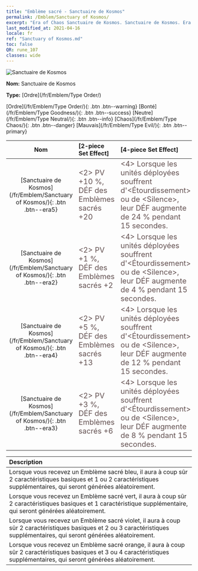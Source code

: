 ```yaml
---
title: "Emblème sacré - Sanctuaire de Kosmos"
permalink: /Emblem/Sanctuary of Kosmos/
excerpt: "Era of Chaos Sanctuaire de Kosmos. Sanctuaire de Kosmos. Era of Chaos Emblème sacré Sanctuaire de Kosmos. Era of Chaos Ordre Sanctuaire de Kosmos"
last_modified_at: 2021-04-16
locale: fr
ref: "Sanctuary of Kosmos.md"
toc: false
QR: rune_107
classes: wide
---
```


  ![Sanctuaire de Kosmos](/images/r/rune_icon_307.png)

 **Nom:** Sanctuaire de Kosmos

 **Type:** [Ordre](/fr/Emblem/Type Order/)

  [Ordre](/fr/Emblem/Type Order/){: .btn .btn--warning}   [Bonté](/fr/Emblem/Type Goodness/){: .btn .btn--success}   [Neutre](/fr/Emblem/Type Neutral/){: .btn .btn--info}   [Chaos](/fr/Emblem/Type Chaos/){: .btn .btn--danger}   [Mauvais](/fr/Emblem/Type Evil/){: .btn .btn--primary} 

  |  Nom    | [2-piece Set Effect] | [4-piece Set Effect] | [6-piece Set Effect]  | 
  |:-----------------------:|:-------------------|:-----------------|----------------| 
  | [Sanctuaire de Kosmos](/fr/Emblem/Sanctuary of Kosmos/){: .btn .btn--era5} | <span style="color: #645252;font-size:20px">&lt;2&gt; PV +10 %, DÉF des Emblèmes sacrés +20</span> | <span style="color: #645252;font-size:20px">&lt;4&gt; Lorsque les unités déployées souffrent d'&lt;Étourdissement&gt; ou de &lt;Silence&gt;, leur DÉF augmente de 24 % pendant 15 secondes.</span> | <span style="color: #645252;font-size:20px">&lt;6&gt; PV +20 %, DÉF des Emblèmes sacrés +55</span> | 
  | [Sanctuaire de Kosmos](/fr/Emblem/Sanctuary of Kosmos/){: .btn .btn--era2} | <span style="color: #645252;font-size:20px">&lt;2&gt; PV +1 %, DÉF des Emblèmes sacrés +2</span> | <span style="color: #645252;font-size:20px">&lt;4&gt; Lorsque les unités déployées souffrent d'&lt;Étourdissement&gt; ou de &lt;Silence&gt;, leur DÉF augmente de 4 % pendant 15 secondes.</span> | <span style="color: #645252;font-size:20px">&lt;6&gt; PV +2 %, DÉF des Emblèmes sacrés +6</span> | 
  | [Sanctuaire de Kosmos](/fr/Emblem/Sanctuary of Kosmos/){: .btn .btn--era4} | <span style="color: #645252;font-size:20px">&lt;2&gt; PV +5 %, DÉF des Emblèmes sacrés +13</span> | <span style="color: #645252;font-size:20px">&lt;4&gt; Lorsque les unités déployées souffrent d'&lt;Étourdissement&gt; ou de &lt;Silence&gt;, leur DÉF augmente de 12 % pendant 15 secondes.</span> | <span style="color: #645252;font-size:20px">&lt;6&gt; PV +15 %, DÉF des Emblèmes sacrés +30</span> | 
  | [Sanctuaire de Kosmos](/fr/Emblem/Sanctuary of Kosmos/){: .btn .btn--era3} | <span style="color: #645252;font-size:20px">&lt;2&gt; PV +3 %, DÉF des Emblèmes sacrés +6</span> | <span style="color: #645252;font-size:20px">&lt;4&gt; Lorsque les unités déployées souffrent d'&lt;Étourdissement&gt; ou de &lt;Silence&gt;, leur DÉF augmente de 8 % pendant 15 secondes.</span> | <span style="color: #645252;font-size:20px">&lt;6&gt; PV +7 %, DÉF des Emblèmes sacrés +16</span> | 

  |         Description            | 
  |:-------------------------------|
  | Lorsque vous recevez un Emblème sacré bleu, il aura à coup sûr 2 caractéristiques basiques et 1 ou 2 caractéristiques supplémentaires, qui seront générées aléatoirement. |
  | Lorsque vous recevez un Emblème sacré vert, il aura à coup sûr 2 caractéristiques basiques et 1 caractéristique supplémentaire, qui seront générées aléatoirement. |
  | Lorsque vous recevez un Emblème sacré violet, il aura à coup sûr 2 caractéristiques basiques et 2 ou 3 caractéristiques supplémentaires, qui seront générées aléatoirement. |
  | Lorsque vous recevez un Emblème sacré orange, il aura à coup sûr 2 caractéristiques basiques et 3 ou 4 caractéristiques supplémentaires, qui seront générées aléatoirement. |
